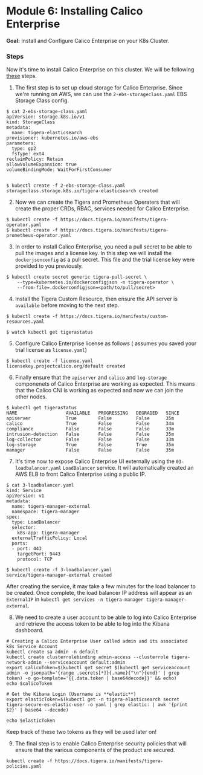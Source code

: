 # Module 6: Installing Calico Enterprise

**Goal:** Install and Configure Calico Enterprise on your K8s Cluster.

### Steps

Now it's time to install Calico Enterprise on this cluster. We will be following [these](https://docs.tigera.io/getting-started/kubernetes/self-managed-on-prem/generic-install) steps. 

1. The first step is to set up cloud storage for Calico Enterprise. Since we're running on AWS, we can use the `2-ebs-storageclass.yaml` EBS Storage Class config. 

  ```
  $ cat 2-ebs-storage-class.yaml 
  apiVersion: storage.k8s.io/v1
  kind: StorageClass
  metadata:
    name: tigera-elasticsearch
  provisioner: kubernetes.io/aws-ebs
  parameters:
    type: gp2
    fsType: ext4
  reclaimPolicy: Retain
  allowVolumeExpansion: true
  volumeBindingMode: WaitForFirstConsumer


  $ kubectl create -f 2-ebs-storage-class.yaml 
  storageclass.storage.k8s.io/tigera-elasticsearch created
  ```

2. Now we can create the Tigera and Prometheus Operaters that will create the proper CRDs, RBAC, services needed for Calico Enterprise.

  ```
  $ kubectl create -f https://docs.tigera.io/manifests/tigera-operator.yaml
  $ kubectl create -f https://docs.tigera.io/manifests/tigera-prometheus-operator.yaml
  ```

3. In order to install Calico Enterprise, you need a pull secret to be able to pull the images and a license key. In this step we will install the `dockerjsonconfig` as a pull secret. This file and the trial license key were provided to you previously.

  ```
  $ kubectl create secret generic tigera-pull-secret \
      --type=kubernetes.io/dockerconfigjson -n tigera-operator \
      --from-file=.dockerconfigjson=<path/to/pull/secret> 
  ```

4. Install the Tigera Custom Resource, then ensure the API server is `available` before moving to the next step. 

  ```
  $ kubectl create -f https://docs.tigera.io/manifests/custom-resources.yaml

  $ watch kubectl get tigerastatus
  ```

5. Configure Calico Enterprise license as follows ( assumes you saved your trial license as `license.yaml`)

  ```
  $ kubectl create -f license.yaml 
  licensekey.projectcalico.org/default created
  ```

6. Finally ensure that the `apiserver` and `calico` and `log-storage` componenets of Calico Enterprise are working as expected. This means that the Calico CNI is working as expected and now we can join the other nodes. 

  ```
  $ kubectl get tigerastatus
  NAME                  AVAILABLE   PROGRESSING   DEGRADED   SINCE
  apiserver             True        False         False      35m
  calico                True        False         False      34m
  compliance            False       False         False      33m
  intrusion-detection   False       False         False      35m
  log-collector         False       False         False      33m
  log-storage           True        False         True       35m
  manager               False       False         False      35m
  ```



7. It's time now to expose Calico Enterprise UI externally using the `03-loadbalancer.yaml` `LoadBalancer` service. It will automatically created an AWS ELB to front Calico Enterprise using a public IP. 

  ```
  $ cat 3-loadbalancer.yaml 
  kind: Service
  apiVersion: v1
  metadata:
    name: tigera-manager-external
    namespace: tigera-manager
  spec:
    type: LoadBalancer
    selector:
      k8s-app: tigera-manager
    externalTrafficPolicy: Local
    ports:
    - port: 443
      targetPort: 9443
      protocol: TCP

  $ kubectl create -f 3-loadbalancer.yaml 
  service/tigera-manager-external created

  ```

After creating the service, it may take a few minutes for the load balancer to be created. Once complete, the load balancer IP address will appear as an `ExternalIP` in `kubectl get services -n tigera-manager tigera-manager-external`.

8. We need to create a user account to be able to log into Calico Enterprise and retrieve the access token to be able to log into the Kibana dashboard.

  ```
  # Creating a Calico Enterprise User called admin and its associated k8s Service Account
  kubectl create sa admin -n default
  kubectl create clusterrolebinding admin-access --clusterrole tigera-network-admin --serviceaccount default:admin
  export calicoToken=$(kubectl get secret $(kubectl get serviceaccount admin -o jsonpath='{range .secrets[*]}{.name}{"\n"}{end}' | grep token) -o go-template='{{.data.token | base64decode}}' && echo)
  echo $calicoToken

  # Get the Kibana Login (Username is **elastic**)
  export elasticToken=$(kubectl get -n tigera-elasticsearch secret tigera-secure-es-elastic-user -o yaml | grep elastic: | awk '{print $2}' | base64 --decode)

  echo $elasticToken
  ```

Keep track of these two tokens as they will be used later on!

9. The final step is to enable Calico Enterprise security policies that will ensure that the various components of the product are secured.

```
kubectl create -f https://docs.tigera.io/manifests/tigera-policies.yaml
```
